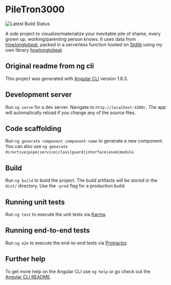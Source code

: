 # PileTron3000

![Latest Build Status](https://api.travis-ci.org/ckatzorke/piletron3000.svg?branch=master)

A side project to visualize/materialize your inevitable pile of shame, every grown up, working/parenting person knows.
It uses data from [Howlongtobeat](https://howlongtobeat.com), packed in a serverless function hosted on [Stdlib](https://stdlib.com) using my own library [howlongtobeat](https://github.com/ckatzorke/howlongtobeat).

## Original readme from ng cli

This project was generated with [Angular CLI](https://github.com/angular/angular-cli) version 1.6.3.

## Development server

Run `ng serve` for a dev server. Navigate to `http://localhost:4200/`. The app will automatically reload if you change any of the source files.

## Code scaffolding

Run `ng generate component component-name` to generate a new component. You can also use `ng generate directive|pipe|service|class|guard|interface|enum|module`.

## Build

Run `ng build` to build the project. The build artifacts will be stored in the `dist/` directory. Use the `-prod` flag for a production build.

## Running unit tests

Run `ng test` to execute the unit tests via [Karma](https://karma-runner.github.io).

## Running end-to-end tests

Run `ng e2e` to execute the end-to-end tests via [Protractor](http://www.protractortest.org/).

## Further help

To get more help on the Angular CLI use `ng help` or go check out the [Angular CLI README](https://github.com/angular/angular-cli/blob/master/README.md).
